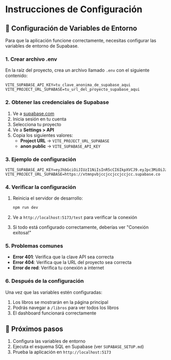 # Instrucciones de Configuración

## 🔧 Configuración de Variables de Entorno

Para que la aplicación funcione correctamente, necesitas configurar las variables de entorno de Supabase.

### 1. Crear archivo .env

En la raíz del proyecto, crea un archivo llamado `.env` con el siguiente contenido:

```env
VITE_SUPABASE_API_KEY=tu_clave_anonima_de_supabase_aqui
VITE_PROJECT_URL_SUPABASE=tu_url_del_proyecto_supabase_aqui
```

### 2. Obtener las credenciales de Supabase

1. Ve a [supabase.com](https://supabase.com)
2. Inicia sesión en tu cuenta
3. Selecciona tu proyecto
4. Ve a **Settings > API**
5. Copia los siguientes valores:
   - **Project URL** → `VITE_PROJECT_URL_SUPABASE`
   - **anon public** → `VITE_SUPABASE_API_KEY`

### 3. Ejemplo de configuración

```env
VITE_SUPABASE_API_KEY=eyJhbGciOiJIUzI1NiIsInR5cCI6IkpXVCJ9.eyJpc3MiOiJzdXBhYmFzZSIsInJlZiI6InhtdG5wdmJqY2NqY2NqY2NqY2MiLCJyb2xlIjoiYW5vbiIsImlhdCI6MTYzNjQ0NjQwMCwiZXhwIjoxOTUyMDIyNDAwfQ.Ejemplo
VITE_PROJECT_URL_SUPABASE=https://xtmnpvbjccjccjccjccjcc.supabase.co
```

### 4. Verificar la configuración

1. Reinicia el servidor de desarrollo:
   ```bash
   npm run dev
   ```

2. Ve a `http://localhost:5173/test` para verificar la conexión

3. Si todo está configurado correctamente, deberías ver "Conexión exitosa!"

### 5. Problemas comunes

- **Error 401**: Verifica que la clave API sea correcta
- **Error 404**: Verifica que la URL del proyecto sea correcta
- **Error de red**: Verifica tu conexión a internet

### 6. Después de la configuración

Una vez que las variables estén configuradas:

1. Los libros se mostrarán en la página principal
2. Podrás navegar a `/libros` para ver todos los libros
3. El dashboard funcionará correctamente

## 🚀 Próximos pasos

1. Configura las variables de entorno
2. Ejecuta el esquema SQL en Supabase (ver `SUPABASE_SETUP.md`)
3. Prueba la aplicación en `http://localhost:5173` 